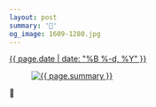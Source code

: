 ```yaml
---
layout: post
summary: '🥰'
og_image: 1609-1280.jpg
---
```


<div class="post">
 <time>
  <a href="/1609">
   {{ page.date | date: "%B %-d, %Y" }}
  </a>
 </time>
 <a href="/1609">
  <figure data-taken="3/20/2022">
   <img alt="{{ page.summary }}" sizes="(min-width: 700px) 50vw, calc(100vw - 2rem)" src="{{ site.assets_url }}/1609-640.jpg" srcset="{{ site.assets_url }}/1609-320.jpg 320w, {{ site.assets_url }}/1609-640.jpg 640w, {{ site.assets_url }}/1609-960.jpg 960w, {{ site.assets_url }}/1609-1280.jpg 1280w"/>
  </figure>
 </a>
 <span>
  🥰
 </span>
</div>
